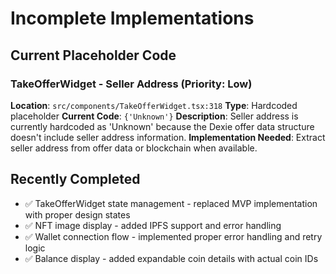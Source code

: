 # Incomplete Implementations

## Current Placeholder Code

### TakeOfferWidget - Seller Address (Priority: Low)
**Location**: `src/components/TakeOfferWidget.tsx:318`
**Type**: Hardcoded placeholder
**Current Code**: `{'Unknown'}`
**Description**: Seller address is currently hardcoded as 'Unknown' because the Dexie offer data structure doesn't include seller address information.
**Implementation Needed**: Extract seller address from offer data or blockchain when available.

## Recently Completed
- ✅ TakeOfferWidget state management - replaced MVP implementation with proper design states
- ✅ NFT image display - added IPFS support and error handling  
- ✅ Wallet connection flow - implemented proper error handling and retry logic
- ✅ Balance display - added expandable coin details with actual coin IDs
